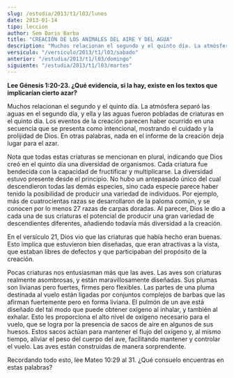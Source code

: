 ```yaml
---
slug: /estudia/2013/t1/l03/lunes
date: 2013-01-14
tipo: leccion
author: Sem Dario Barba
title: "CREACIÓN DE LOS ANIMALES DEL AIRE Y DEL AGUA"
description: "Muchos relacionan el segundo y el quinto día. La atmósfera separó las aguas en el segundo día, y ella y las aguas fueron pobladas de criaturas en el quinto día. Los eventos de la creación parecen haber ocurrido en una secuencia que se presenta como intencional, mostrando el cuidado y la prolijidad de Dios."
versiculo: "/versiculo/2013/t1/l03/sabado"
anterior: "/estudia/2013/t1/l03/domingo"
siguiente: "/estudia/2013/t1/l03/martes"
---
```


**Lee Génesis 1:20-23. ¿Qué evidencia, si la hay, existe en los textos que implicarían cierto azar?**

Muchos relacionan el segundo y el quinto día. La atmósfera separó las aguas en el segundo día, y ella y las aguas fueron pobladas de criaturas en el quinto día. Los eventos de la creación parecen haber ocurrido en una secuencia que se presenta como intencional, mostrando el cuidado y la prolijidad de Dios. En otras palabras, nada en el informe de la creación deja lugar para el azar.

Nota que todas estas criaturas se mencionan en plural, indicando que Dios creó en el quinto día una diversidad de organismos. Cada criatura fue bendecida con la capacidad de fructificar y multiplicarse. La diversidad estuvo presente desde el principio. No hubo un antepasado único del cual descendieron todas las demás especies, sino cada especie parece haber tenido la posibilidad de producir una variedad de individuos. Por ejemplo, más de cuatrocientas razas se desarrollaron de la paloma común, y se conocen por lo menos 27 razas de carpas doradas. Al parecer, Dios le dio a cada una de sus criaturas el potencial de producir una gran variedad de descendientes diferentes, añadiendo todavía más diversidad a la creación.

En el versículo 21, Dios vio que las criaturas que había hecho eran buenas. Esto implica que estuvieron bien diseñadas, que eran atractivas a la vista, que estaban libres de defectos y que participaban del propósito de la creación.

Pocas criaturas nos entusiasman más que las aves. Las aves son criaturas realmente asombrosas, y están maravillosamente diseñadas. Sus plumas son livianas pero fuertes, firmes pero flexibles. Las partes de una pluma destinada al vuelo están ligadas por conjuntos complejos de barbas que las afirman fuertemente pero en forma liviana. El pulmón de un ave está diseñado del tal modo que puede obtener oxígeno al inhalar, y también al exhalar. Esto les proporciona el alto nivel de oxígeno necesario para el vuelo, que se logra por la presencia de sacos de aire en algunos de sus huesos. Estos sacos actúan para mantener el flujo del oxígeno y, al mismo tiempo, aliviar el peso del cuerpo del ave, facilitando mantener y controlar el vuelo. Las aves están construidas de manera sorprendente.

Recordando todo esto, lee Mateo 10:29 al 31. ¿Qué consuelo encuentras en estas palabras?
